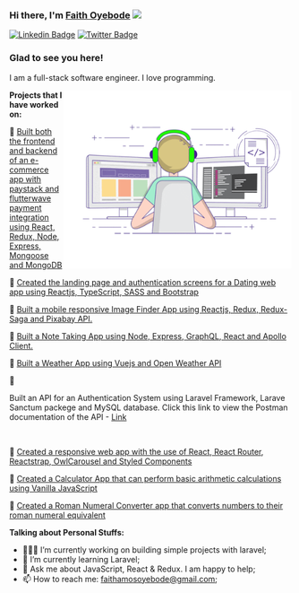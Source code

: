 
<!--
**faithoyebode/faithoyebode** is a ✨ _special_ ✨ repository because its `README.md` (this file) appears on your GitHub profile.

Here are some ideas to get you started:

- 🔭 I’m currently working on ...
- 🌱 I’m currently learning ...
- 👯 I’m looking to collaborate on ...
- 🤔 I’m looking for help with ...
- 💬 Ask me about ...
- 📫 How to reach me: ...
- 😄 Pronouns: ...
- ⚡ Fun fact: ...
-->


### Hi there, I'm <a href="https://www.linkedin.com/in/faith-oyebode-67529812a/" target="_blank">Faith Oyebode</a> <img src="https://media.giphy.com/media/hvRJCLFzcasrR4ia7z/giphy.gif" width="25px">

[![Linkedin Badge](https://img.shields.io/badge/-LinkedIn-0e76a8?style=flat-square&logo=Linkedin&logoColor=white)](https://www.linkedin.com/in/faith-oyebode-67529812a/)
[![Twitter Badge](https://img.shields.io/badge/-Twitter-00acee?style=flat-square&logo=Twitter&logoColor=white)](https://twitter.com/OyebodeFaith)


### Glad to see you here! &nbsp;

I am a full-stack software engineer. I love programming.


<img align="right" alt="GIF" src="https://github.com/faithoyebode/faithoyebode/blob/main/coding.gif?raw=true" width="408" height="318" />


**Projects that I have worked on:**

:round_pushpin: <a href="https://faith-dopeshop.netlify.app" target="_blank">Built both the frontend and backend of an e-commerce app with paystack and flutterwave payment integration using React, Redux, Node, Express, Mongoose and MongoDB</a>
<br />

:round_pushpin: <a href="https://edenmeets.netlify.app" target="_blank">Created the landing page and authentication screens for a Dating web app using Reactjs, TypeScript, SASS and Bootstrap </a>
<br />

:round_pushpin: <a href="https://faith-image-finder-app.netlify.app" target="_blank">Built a mobile responsive Image Finder App using Reactjs, Redux, Redux-Saga and Pixabay API.</a>
<br />

:round_pushpin: <a href="https://faith-notes-app.netlify.app" target="_blank">Built a Note Taking App using Node, Express, GraphQL, React and Apollo Client.</a>
<br />

:round_pushpin: <a href="https://faith-vue-weather-app.netlify.app" target="_blank">Built a Weather App using Vuejs and Open Weather API</a>
<br />

:round_pushpin: <p>Built an API for an Authentication System using Laravel Framework, Larave Sanctum packege and MySQL database. Click this link to view the Postman documentation of the API - <a href="https://documenter.getpostman.com/view/11042681/Tzm5HGez" target="_blank">Link</a></p>
<br />

:round_pushpin: <a href="https://faith-health-app.netlify.app" target="_blank">Created a responsive web app with the use of React, React Router, Reactstrap, OwlCarousel and Styled Components</a>
<br />

:round_pushpin: <a href="https://faithoyebode.github.io/Calculator-app/calc.html" target="_blank">Created a Calculator App that can perform basic arithmetic calculations using Vanilla JavaScript</a>
<br />

:round_pushpin: <a href="https://faithoyebode.github.io/Roman-Numeral-Converter/index.html" target="_blank">Created a Roman Numeral Converter app that converts numbers to their roman numeral equivalent</a>
  <br />
  
  
**Talking about Personal Stuffs:**

- 👨🏻‍💻 I’m currently working on building simple projects with laravel;
- 🚀 I’m currently learning Laravel;
- 💬 Ask me about JavaScript, React & Redux. I am happy to help;
- 📫 How to reach me: faithamosoyebode@gmail.com;


</br>

<!--
📈 **My GitHub Stats:**-->

<!--
<p>
  <img height="180em" src="https://github-readme-stats.vercel.app/api/top-langs/?username=faithoyebode&show_icons=true&hide_border=true&layout=compact&langs_count=4"/>
</p> -->
